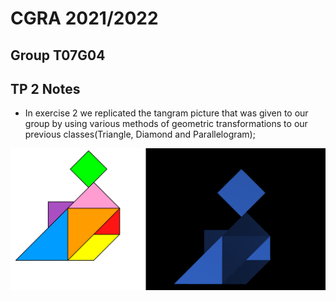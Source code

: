 # CGRA 2021/2022

## Group T07G04

## TP 2 Notes

- In exercise 2 we replicated the tangram picture that was given to our group by using various methods of geometric transformations to our previous classes(Triangle, Diamond and Parallelogram);


![Screenshot 1](screenshots/cgra-t07g04-tp2-1.png)

